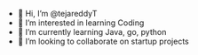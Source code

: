 - 👋 Hi, I’m @tejareddyT
- 👀 I’m interested in learning Coding 
- 🌱 I’m currently learning Java, go, python
- 💞️ I’m looking to collaborate on startup projects 


<!---
tejareddyT/tejareddyT is a ✨ special ✨ repository because its `README.md` (this file) appears on your GitHub profile.
You can click the Preview link to take a look at your changes.
--->
